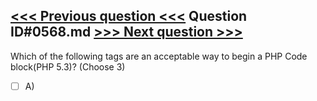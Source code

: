 [<<< Previous question <<<](0567.md)   Question ID#0568.md   [>>> Next question >>>](0569.md)
---

Which of the following tags are an acceptable way to begin a PHP Code block(PHP 5.3)? (Choose 3)

- [ ] A) <SCRIPT LANGUAGE="php">
- [ ] B) <?php
- [ ] C) <?
- [ ] D) <!

<details><summary><b>Answer</b></summary>
<p>
  Answer: <strong>A, B, C</strong>
</p>
</details>

